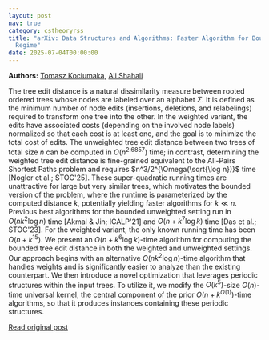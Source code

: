 ```yaml
---
layout: post
nav: true
category: cstheoryrss
title: "arXiv: Data Structures and Algorithms: Faster Algorithm for Bounded Tree Edit Distance in the Low-Distance
  Regime"
date: 2025-07-04T00:00:00
---
```


**Authors:** [Tomasz Kociumaka](https://dblp.uni-trier.de/search?q=Tomasz+Kociumaka), [Ali Shahali](https://dblp.uni-trier.de/search?q=Ali+Shahali)

The tree edit distance is a natural dissimilarity measure between rooted
ordered trees whose nodes are labeled over an alphabet $\Sigma$. It is defined
as the minimum number of node edits (insertions, deletions, and relabelings)
required to transform one tree into the other. In the weighted variant, the
edits have associated costs (depending on the involved node labels) normalized
so that each cost is at least one, and the goal is to minimize the total cost
of edits.
The unweighted tree edit distance between two trees of total size $n$ can be
computed in $O(n^{2.6857})$ time; in contrast, determining the weighted tree
edit distance is fine-grained equivalent to the All-Pairs Shortest Paths
problem and requires $n^3/2^{\Omega(\sqrt{\log n})}$ time [Nogler et al.;
STOC'25]. These super-quadratic running times are unattractive for large but
very similar trees, which motivates the bounded version of the problem, where
the runtime is parameterized by the computed distance $k$, potentially yielding
faster algorithms for $k\ll n$.
Previous best algorithms for the bounded unweighted setting run in
$O(nk^2\log n)$ time [Akmal & Jin; ICALP'21] and $O(n + k^7\log k)$ time [Das
et al.; STOC'23]. For the weighted variant, the only known running time has
been $O(n + k^{15})$.
We present an $O(n + k^6\log k)$-time algorithm for computing the bounded
tree edit distance in both the weighted and unweighted settings. Our approach
begins with an alternative $O(nk^2\log n)$-time algorithm that handles weights
and is significantly easier to analyze than the existing counterpart. We then
introduce a novel optimization that leverages periodic structures within the
input trees. To utilize it, we modify the $O(k^5)$-size $O(n)$-time universal
kernel, the central component of the prior $O(n + k^{O(1)})$-time algorithms,
so that it produces instances containing these periodic structures.

[Read original post](http://arxiv.org/abs/2507.02701v1)
